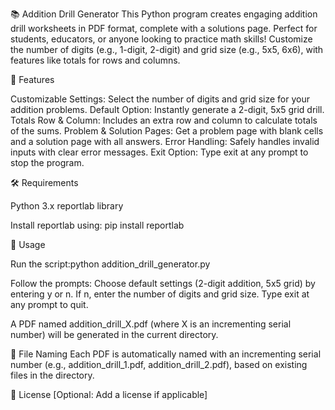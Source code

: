 📚 Addition Drill Generator
This Python program creates engaging addition drill worksheets in PDF format, complete with a solutions page. Perfect for students, educators, or anyone looking to practice math skills! Customize the number of digits (e.g., 1-digit, 2-digit) and grid size (e.g., 5x5, 6x6), with features like totals for rows and columns.

🚀 Features

Customizable Settings: Select the number of digits and grid size for your addition problems.
Default Option: Instantly generate a 2-digit, 5x5 grid drill.
Totals Row & Column: Includes an extra row and column to calculate totals of the sums.
Problem & Solution Pages: Get a problem page with blank cells and a solution page with all answers.
Error Handling: Safely handles invalid inputs with clear error messages.
Exit Option: Type exit at any prompt to stop the program.


🛠️ Requirements

Python 3.x
reportlab library

Install reportlab using:
pip install reportlab


📝 Usage

Run the script:python addition_drill_generator.py


Follow the prompts:
Choose default settings (2-digit addition, 5x5 grid) by entering y or n.
If n, enter the number of digits and grid size.
Type exit at any prompt to quit.


A PDF named addition_drill_X.pdf (where X is an incrementing serial number) will be generated in the current directory.


💾 File Naming
Each PDF is automatically named with an incrementing serial number (e.g., addition_drill_1.pdf, addition_drill_2.pdf), based on existing files in the directory.

📜 License
[Optional: Add a license if applicable]
